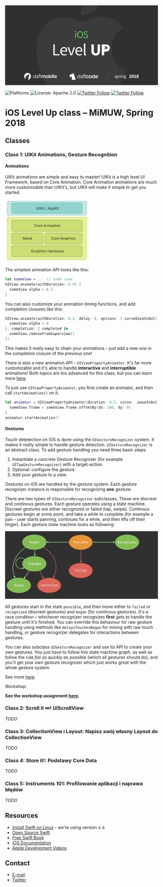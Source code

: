 [![iOS Level Up Spring 2018](assets/logo.png)](https://github.com/DaftMobile/ioslevelup_2018)

![Platforms](https://img.shields.io/badge/platforms-iOS-blue.svg)
![License: Apache 2.0](https://img.shields.io/badge/License-Apache%202.0-blue.svg)
[![Twitter Follow ](https://img.shields.io/twitter/follow/espadrine.svg?style=social&label=Follow)](https://twitter.com/mdab121)
[![Twitter Follow](https://img.shields.io/twitter/follow/espadrine.svg?style=social&label=Follow)](https://twitter.com/DaftMobile)

# iOS Level Up class – MiMUW, Spring 2018


## Classes

### Class 1: UIKit Animations, Gesture Recognition

#### Animations

UIKit animations are simple and easy to master! UIKit is a high level UI Framework, based on Core Animation. Core Animation animations are much more customizable than UIKit's, but UIKit will make it simple to get you started.

[![UIKit](assets/ca_architecture@2x.png)](https://developer.apple.com/library/content/documentation/Cocoa/Conceptual/CoreAnimation_guide/Introduction/Introduction.html)

The simplest animation API looks like this:

```swift
let someView = ... // some view
UIView.animate(withDuration: 0.4) {
  someView.alpha = 0.3
}
```

You can also customize your animation timing functions, and add completion closures like this:

```swift
UIView.animate(withDuration: 0.2, delay: 0, options: [.curveEaseInOut], animations: {
  someView.alpha = 0
}, completion: { completed in
  someView.removeFromSuperview()
})
```

This makes it really easy to chain your animations - just add a new one in the completion closure of the previous one!

There is also a new animation API – `UIViewPropertyAnimator`. It's far more customizable and it's able to handle **interactive** and **interruptible** animations! Both topics are too advanced for this class, but you can learn more [here](https://developer.apple.com/documentation/uikit/uiviewpropertyanimator).

To just use `UIViewPropertyAnimator`, you first create an animator, and then call `startAnimation()` on it.

```swift
let animator = UIViewPropertyAnimator(duration: 0.2, curve: .easeInOut) {
  someView.frame = someView.frame.offsetBy(dx: 100, dy: 0)
}
animator.startAnimation()
```

#### Gestures

Touch detetection on iOS is done using the `UIGestureRecognizer` system. It makes it really simple to handle gesture detection. `UIGestureRecognizer` is an abstract class. To add gesture handling you need three basic steps:

1. Instantiate a concrete Gesture Recognizer (for example `UITapGestureRecognizer`) with a target-action.
2. Optional: configure the gesture
3. Add your gesture to a view.

Gestures on iOS are handled by the gesture system. Each gesture recognizer instance is responsible for recognizing **one** gesture.

There are two types of `UIGestureRecognizer` subclasses. These are discreet and continous gestures. Each gesture operates using a state machine. Discreet gestures are either recognized or failed (tap, swipe). Continous gestures begin at some point, and take a while to complete (for example a pan – user starts panning, continues for a while, and then lifts off their finger). Each gesture state machine looks as following:

![UIGestureRecognizer State Machine](assets/ui_gesture_recognizer_statee_machine.png)

All gestures start in the state `possible`, and then move either to `failed` or `recognized` (discreet gestures) and `began` (for continous gestures). It's a race condition – whichever recognizer recognizes **first** gets to handle the gesture until it's finished. You can override this behaviour for raw gesture handling using methods like `delaysTouchesBegan` for mixing with raw touch handling, or gesture recognizer delegates for interactions between gestures.

You can also subclass `UIGestureRecognizer` and use its API to create your own gestures. You just have to follow this state machine graph, as well as follow the rule *fail as quickly as possible* (which all gestures should do), and you'll get your own gesture recognizer which just works great with the whole gesture system.

See more [here](https://developer.apple.com/documentation/uikit/uigesturerecognizer).

_Workshop:_

**See the workshop assignment [here](Class1/Workshop/workshop1.md).**

### Class 2: Scroll it ∞! UIScrollView

_TODO_

### Class 3: CollectionView i Layout: Napisz swój własny Layout do CollectionView

_TODO_

### Class 4: Store it!: Podstawy Core Data

_TODO_

### Class 5: Instruments 101: Profilowanie aplikacji i naprawa błędów

_TODO_

## Resources

- [Install Swift on Linux](https://swift.org/download/#releases) - we're using version `4.0`
- [Open Source Swift](https://swift.org)
- [Free Swift Book](https://itunes.apple.com/us/book/the-swift-programming-language/id881256329?mt=11)
- [iOS Documentation](https://developer.apple.com/documentation/)
- [Apple Development Videos](https://developer.apple.com/videos/)

## Contact

- [E-mail](mailto:michal.dabrowski+mimuw@daftcode.pl)
- [Twitter](https://twitter.com/mdab121)
